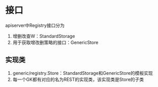 # 接口
apiserver中Registry接口分为
1. 增删改查W：StandardStorage
2. 用于获取增改删策略的接口：GenericStore

## 实现类
1. generic/registry.Store：StandardStorage和GenericStore的模板实现
2. 每一个GK都有对应的名为REST的实现类，该实现类是Store的子类